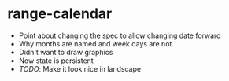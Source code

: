 range-calendar
==============

* Point about changing the spec to allow changing date forward
* Why months are named and week days are not
* Didn't want to draw graphics
* Now state is persistent
* *TODO*: Make it look nice in landscape
